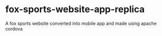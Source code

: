 # fox-sports-website-app-replica
A fox sports website converted into mobile app and made using apache cordova
